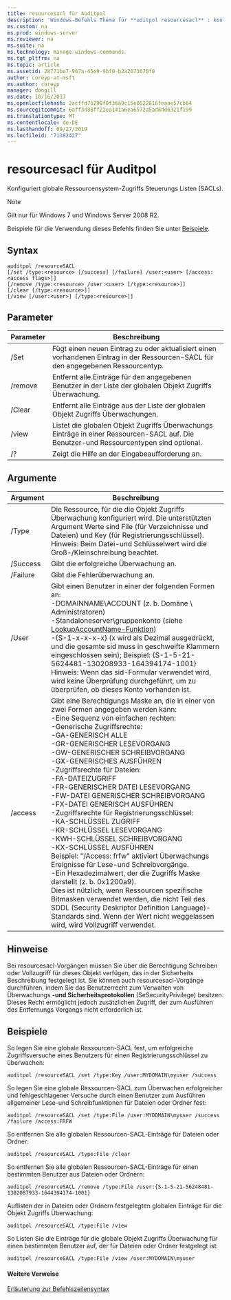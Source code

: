 ```yaml
---
title: resourcesacl für Auditpol
description: 'Windows-Befehls Thema für **uditpol resourcesacl** : konfiguriert globale Ressourcensystem-Zugriffs Steuerungs Listen (SACLs).'
ms.custom: na
ms.prod: windows-server
ms.reviewer: na
ms.suite: na
ms.technology: manage-windows-commands
ms.tgt_pltfrm: na
ms.topic: article
ms.assetid: 28771ba7-967a-45e9-9bf0-b2a2673070f0
author: coreyp-at-msft
ms.author: coreyp
manager: dongill
ms.date: 10/16/2017
ms.openlocfilehash: 2acffd75298f0f36a9c15e0622816feaae57cb64
ms.sourcegitcommit: 6aff3d88ff22ea141a6ea6572a5ad8dd6321f199
ms.translationtype: MT
ms.contentlocale: de-DE
ms.lasthandoff: 09/27/2019
ms.locfileid: "71382427"
---
```

# <a name="auditpol-resourcesacl"></a>resourcesacl für Auditpol



Konfiguriert globale Ressourcensystem-Zugriffs Steuerungs Listen (SACLs).

> [!NOTE]
> Gilt nur für Windows 7 und Windows Server 2008 R2.

Beispiele für die Verwendung dieses Befehls finden Sie unter [Beispiele](#BKMK_Examples).

## <a name="syntax"></a>Syntax

```
auditpol /resourceSACL
[/set /type:<resource> [/success] [/failure] /user:<user> [/access:<access flags>]]
[/remove /type:<resource> /user:<user> [/type:<resource>]]
[/clear [/type:<resource>]]
[/view [/user:<user>] [/type:<resource>]]
```

## <a name="parameters"></a>Parameter

|Parameter|Beschreibung|
|---------|-----------|
|/Set|Fügt einen neuen Eintrag zu oder aktualisiert einen vorhandenen Eintrag in der Ressourcen-SACL für den angegebenen Ressourcentyp.|
|/remove|Entfernt alle Einträge für den angegebenen Benutzer in der Liste der globalen Objekt Zugriffs Überwachung.|
|/Clear|Entfernt alle Einträge aus der Liste der globalen Objekt Zugriffs Überwachungen.|
|/view|Listet die globalen Objekt Zugriffs Überwachungs Einträge in einer Ressourcen-SACL auf. Die Benutzer-und Ressourcentypen sind optional.|
|/?|Zeigt die Hilfe an der Eingabeaufforderung an.|

## <a name="arguments"></a>Argumente

|Argument|Beschreibung|
|--------|-----------|
|/Type|Die Ressource, für die die Objekt Zugriffs Überwachung konfiguriert wird. Die unterstützten Argument Werte sind File (für Verzeichnisse und Dateien) und Key (für Registrierungsschlüssel).</br>Hinweis: Beim Datei-und Schlüsselwert wird die Groß-/Kleinschreibung beachtet.|
|/Success|Gibt die erfolgreiche Überwachung an.|
|/Failure|Gibt die Fehlerüberwachung an.|
|/User|Gibt einen Benutzer in einer der folgenden Formen an:</br>-DOMAINNAME\ACCOUNT (z. b. Domäne \ Administratoren)</br>-Standaloneserver\gruppenkonto (siehe [LookupAccountName-Funktion](https://msdn.microsoft.com/library/windows/desktop/aa379159(v=vs.85).aspx))</br>-{S-1-x-x-x-x} (x wird als Dezimal ausgedrückt, und die gesamte sid muss in geschweifte Klammern eingeschlossen sein); Beispiel: {S-1-5-21-5624481-130208933-164394174-1001}</br>    Hinweis:     Wenn das sid-Formular verwendet wird, wird keine Überprüfung durchgeführt, um zu überprüfen, ob dieses Konto vorhanden ist.|
|/access|Gibt eine Berechtigungs Maske an, die in einer von zwei Formen angegeben werden kann:</br>-Eine Sequenz von einfachen rechten:</br>    -Generische Zugriffsrechte:</br>        -GA-GENERISCH ALLE</br>        -GR-GENERISCHER LESEVORGANG</br>        -GW-GENERISCHER SCHREIBVORGANG</br>        -GX-GENERISCHES AUSFÜHREN</br>    -Zugriffsrechte für Dateien:</br>        -FA-DATEIZUGRIFF</br>        -FR-GENERISCHER DATEI LESEVORGANG</br>        -FW-DATEI GENERISCHER SCHREIBVORGANG</br>        -FX-DATEI GENERISCH AUSFÜHREN</br>    -Zugriffsrechte für Registrierungsschlüssel:</br>        -KA-SCHLÜSSEL ZUGRIFF</br>        -KR-SCHLÜSSEL LESEVORGANG</br>        -KWH-SCHLÜSSEL SCHREIBVORGANG</br>        -KX-SCHLÜSSEL AUSFÜHREN</br>    Beispiel: "/Access: frfw" aktiviert Überwachungs Ereignisse für Lese-und Schreibvorgänge.</br>-Ein Hexadezimalwert, der die Zugriffs Maske darstellt (z. b. 0x1200a9).</br>    Dies ist nützlich, wenn Ressourcen spezifische Bitmasken verwendet werden, die nicht Teil des SDDL (Security Deskriptor Definition Language)-Standards sind. Wenn der Wert nicht weggelassen wird, wird Vollzugriff verwendet.|

## <a name="remarks"></a>Hinweise

Bei resourcesacl-Vorgängen müssen Sie über die Berechtigung Schreiben oder Vollzugriff für dieses Objekt verfügen, das in der Sicherheits Beschreibung festgelegt ist. Sie können auch resourcesacl-Vorgänge durchführen, indem Sie das Benutzerrecht zum Verwalten von Überwachungs **-und Sicherheitsprotokollen** (SeSecurityPrivilege) besitzen. Dieses Recht ermöglicht jedoch zusätzlichen Zugriff, der zum Ausführen des Entfernungs Vorgangs nicht erforderlich ist.

## <a name="BKMK_Examples"></a>Beispiele

So legen Sie eine globale Ressourcen-SACL fest, um erfolgreiche Zugriffsversuche eines Benutzers für einen Registrierungsschlüssel zu überwachen:
```
auditpol /resourceSACL /set /type:Key /user:MYDOMAIN\myuser /success
```
So legen Sie eine globale Ressourcen-SACL zum Überwachen erfolgreicher und fehlgeschlagener Versuche durch einen Benutzer zum Ausführen allgemeiner Lese-und Schreibfunktionen für Dateien oder Ordner fest:
```
auditpol /resourceSACL /set /type:File /user:MYDOMAIN\myuser /success /failure /access:FRFW
```
So entfernen Sie alle globalen Ressourcen-SACL-Einträge für Dateien oder Ordner:
```
auditpol /resourceSACL /type:File /clear
```
So entfernen Sie alle globalen Ressourcen-SACL-Einträge für einen bestimmten Benutzer aus Dateien oder Ordnern:
```
auditpol /resourceSACL /remove /type:File /user:{S-1-5-21-56248481-1302087933-1644394174-1001}
```
Auflisten der in Dateien oder Ordnern festgelegten globalen Einträge für die Objekt Zugriffs Überwachung:
```
auditpol /resourceSACL /type:File /view
```
So Listen Sie die Einträge für die globale Objekt Zugriffs Überwachung für einen bestimmten Benutzer auf, der für Dateien oder Ordner festgelegt ist:
```
auditpol /resourceSACL /type:File /view /user:MYDOMAIN\myuser
```

#### <a name="additional-references"></a>Weitere Verweise

[Erläuterung zur Befehlszeilensyntax](command-line-syntax-key.md)
